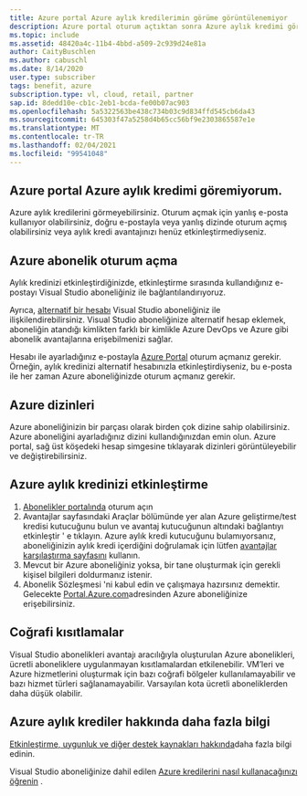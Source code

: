 ```yaml
---
title: Azure portal Azure aylık kredilerimin görüme görüntülenemiyor
description: Azure portal oturum açtıktan sonra Azure aylık kredimi göremiyorum
ms.topic: include
ms.assetid: 48420a4c-11b4-4bbd-a509-2c939d24e81a
author: CaityBuschlen
ms.author: cabuschl
ms.date: 8/14/2020
user.type: subscriber
tags: benefit, azure
subscription.type: vl, cloud, retail, partner
sap.id: 8dedd10e-cb1c-2eb1-bcda-fe00b07ac903
ms.openlocfilehash: 5a5322563be438c734b03c9d834ffd545cb6da43
ms.sourcegitcommit: 645303f47a5258d4b65cc56bf9e2303865587e1e
ms.translationtype: MT
ms.contentlocale: tr-TR
ms.lasthandoff: 02/04/2021
ms.locfileid: "99541048"
---
```

## <a name="im-unable-to-see-my-azure-monthly-credit-in-the-azure-portal"></a>Azure portal Azure aylık kredimi göremiyorum.

Azure aylık kredilerini görmeyebilirsiniz. Oturum açmak için yanlış e-posta kullanıyor olabilirsiniz, doğru e-postayla veya yanlış dizinde oturum açmış olabilirsiniz veya aylık kredi avantajınızı henüz etkinleştirmediyseniz. 

## <a name="azure-subscription-sign-in"></a>Azure abonelik oturum açma 

Aylık kredinizi etkinleştirdiğinizde, etkinleştirme sırasında kullandığınız e-postayı Visual Studio aboneliğiniz ile bağlantılandırıyoruz.  

Ayrıca, [alternatif bir hesabı](https://docs.microsoft.com/visualstudio/subscriptions/vs-alternate-identity) Visual Studio aboneliğiniz ile ilişkilendirebilirsiniz. Visual Studio aboneliğinize alternatif hesap eklemek, aboneliğin atandığı kimlikten farklı bir kimlikle Azure DevOps ve Azure gibi abonelik avantajlarına erişebilmenizi sağlar.  

Hesabı ile ayarladığınız e-postayla [Azure Portal](https://portal.azure.com/) oturum açmanız gerekir. Örneğin, aylık kredinizi alternatif hesabınızla etkinleştirdiyseniz, bu e-posta ile her zaman Azure aboneliğinizde oturum açmanız gerekir. 

## <a name="azure-directories"></a>Azure dizinleri
 
Azure aboneliğinizin bir parçası olarak birden çok dizine sahip olabilirsiniz. Azure aboneliğini ayarladığınız dizini kullandığınızdan emin olun. Azure portal, sağ üst köşedeki hesap simgesine tıklayarak dizinleri görüntüleyebilir ve değiştirebilirsiniz. 

## <a name="how-to-activate-your-azure-monthly-credit"></a>Azure aylık kredinizi etkinleştirme

1. [Abonelikler portalında](https://my.visualstudio.com/benefits) oturum açın  
1. Avantajlar sayfasındaki Araçlar bölümünde yer alan Azure geliştirme/test kredisi kutucuğunu bulun ve avantaj kutucuğunun altındaki bağlantıyı etkinleştir ' e tıklayın. Azure aylık kredi kutucuğunu bulamıyorsanız, aboneliğinizin aylık kredi içerdiğini doğrulamak için lütfen [avantajlar karşılaştırma sayfasını](https://visualstudio.microsoft.com/vs/benefits/#azure?cat=visual-studio-enterprise-subscription) kullanın. 
1. Mevcut bir Azure aboneliğiniz yoksa, bir tane oluşturmak için gerekli kişisel bilgileri doldurmanız istenir.  
1. Abonelik Sözleşmesi 'ni kabul edin ve çalışmaya hazırsınız demektir. Gelecekte [Portal.Azure.com](https://portal.azure.com/)adresinden Azure aboneliğinize erişebilirsiniz.

## <a name="geographic-restrictions"></a>Coğrafi kısıtlamalar 

Visual Studio abonelikleri avantajı aracılığıyla oluşturulan Azure abonelikleri, ücretli aboneliklere uygulanmayan kısıtlamalardan etkilenebilir. VM’leri ve Azure hizmetlerini oluşturmak için bazı coğrafi bölgeler kullanılamayabilir ve bazı hizmet türleri sağlanamayabilir. Varsayılan kota ücretli aboneliklerden daha düşük olabilir. 

## <a name="more-information-about-azure-monthly-credits"></a>Azure aylık krediler hakkında daha fazla bilgi

[Etkinleştirme, uygunluk ve diğer destek kaynakları hakkında](https://docs.microsoft.com/visualstudio/subscriptions/vs-azure)daha fazla bilgi edinin.  

Visual Studio aboneliğinize dahil edilen [Azure kredilerini nasıl kullanacağınızı öğrenin](https://azure.microsoft.com/pricing/member-offers/credit-for-visual-studio-subscribers/#azure-credits) . 